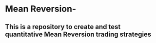 # Mean Reversion-
## This is a repository to create and test quantitative Mean Reversion trading strategies ##
